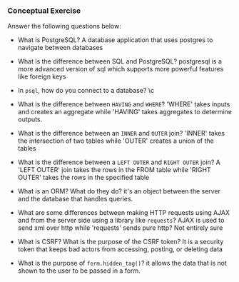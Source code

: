 ### Conceptual Exercise

Answer the following questions below:

- What is PostgreSQL?
A database application that uses postgres to navigate between databases

- What is the difference between SQL and PostgreSQL?
postgresql is a more advanced version of sql which supports more powerful features like foreign keys

- In `psql`, how do you connect to a database?
\c <database>

- What is the difference between `HAVING` and `WHERE`?
'WHERE' takes inputs and creates an aggregate while 'HAVING' takes aggregates to determine outputs. 

- What is the difference between an `INNER` and `OUTER` join?
'INNER' takes the intersection of two tables while 'OUTER' creates a union of the tables

- What is the difference between a `LEFT OUTER` and `RIGHT OUTER` join?
A 'LEFT OUTER' join takes the rows in the FROM table while 'RIGHT OUTER' takes the rows in the specified table

- What is an ORM? What do they do?
it's an object between the server and the database that handles queries.

- What are some differences between making HTTP requests using AJAX 
  and from the server side using a library like `requests`?
  AJAX is used to send xml over http while 'requests' sends pure http? Not entirely sure

- What is CSRF? What is the purpose of the CSRF token?
It is a security token that keeps bad actors from accessing, posting, or deleting data

- What is the purpose of `form.hidden_tag()`?
it allows the data that is not shown to the user to be passed in a form. 
